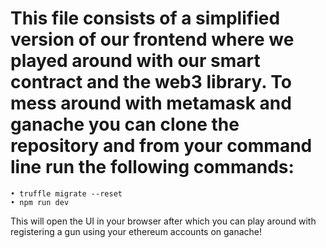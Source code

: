 # This file consists of a simplified version of our frontend where we played around with our smart contract and the web3 library. To mess around with metamask and ganache you can clone the repository and from your command line run the following commands:
    • truffle migrate --reset 
    • npm run dev
    
This will open the UI in your browser after which you can play around with registering a gun using your ethereum accounts on ganache! 
